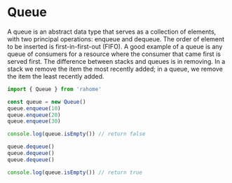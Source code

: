 # Queue

A queue is an abstract data type that serves as a collection of elements, with two principal operations: enqueue and dequeue. The order of element to be inserted is first-in-first-out (FIFO). A good example of a queue is any queue of consumers for a resource where the consumer that came first is served first. The difference between stacks and queues is in removing. In a stack we remove the item the most recently added; in a queue, we remove the item the least recently added.

```javascript
import { Queue } from 'rahome'

const queue = new Queue()
queue.enqueue(10)
queue.enqueue(20)
queue.enqueue(30)

console.log(queue.isEmpty()) // return false

queue.dequeue()
queue.dequeue()
queue.dequeue()

console.log(queue.isEmpty()) // return true
```
